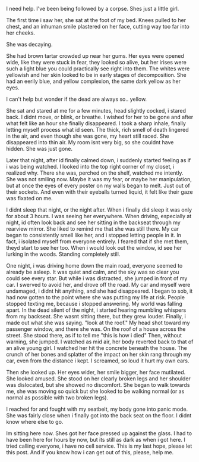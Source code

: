 I need help. I've been being followed by a corpse. Shes just a little girl.

The first time i saw her, she sat at the foot of my bed. Knees pulled to her chest, and an inhuman smile plastered on her face, cutting way too far into her cheeks.

She was decaying.

She had brown tartar crowded up near her gums. Her eyes were opened wide, like they were stuck in fear, they looked so alive, but her irises were such a light blue you could practically see right into them. The whites were yellowish and her skin looked to be in early stages of decomposition. She had an eerily blue, and yellow complexion, the same dark yellow as her eyes.

I can't help but wonder if the dead are always so.. yellow.

She sat and stared at me for a few minutes, head slightly cocked, i stared back. I didnt move, or blink, or breathe. I wished for her to be gone and after what felt like an hour she finally disappeared.
I took a sharp inhale, finally letting myself process what id seen. The thick, rich smell of death lingered in the air, and even though she was gone, my heart still raced. She disappeared into thin air. My room isnt very big, so she couldnt have hidden. She was just gone.

Later that night, after id finally calmed down, i suddenly started feeling as if i was being watched. I looked into the top right corner of my closet, i realized why. There she was, perched on the shelf, watched me intently. She was not smiling now. 
Maybe it was my fear, or maybe her manipulation, but at once the eyes of every poster on my walls began to melt. Just out of their sockets. And even with their eyeballs turned liquid, it felt like their gaze was fixated on me.

I didnt sleep that night, or the night after. When i finally did sleep it was only for about 3 hours. I was seeing her everywhere. 
When driving, especially at night, id often look back and see her sitting in the backseat through my rearview mirror. She liked to remind me that she was still there. My car began to consistently smell like her, and i stopped letting people in it.
In fact, i isolated myself from everyone entirely. I feared that if she met them, theyd start to see her too.
When i would look out the window, id see her lurking in the woods. Standing completely still.

One night, i was driving home down the main road, everyone seemed to already be asleep. It was quiet and calm, and the sky was so clear you could see every star. But while i was distracted, she jumped in front of my car. I swerved to avoid her, and drove off the road. My car and myself were undamaged, i didnt hit anything, and she had disappeared. I began to sob, it had now gotten to the point where she was putting my life at risk. People stopped texting me, because i stopped answering. My world was falling apart.
In the dead silent of the night, i started hearing mumbling whispers from my backseat. She wasnt sitting there, but they grew louder.
Finally, i made out what she was saying.
"look at the roof."
My head shot toward my passenger window, and there she was. On the roof of a house across the street. She stood there, as if to tell me "this is how i died"
Then, without warning, she jumped. I watched as mid air, her body reverted back to that of an alive young girl. I watched her hit the concrete beneath the house. The crunch of her bones and splatter of the impact on her skin rang through my car, even from the distance i kept. I screamed, so loud it hurt my own ears.

Then she looked up. Her eyes wider, her smile bigger, her face mutilated. She looked amused. She stood on her clearly broken legs and her shoulder was dislocated, but she showed no discomfort. She began to walk towards me, she was moving so quick but she looked to be walking normal (or as normal as possible with two broken legs). 

I reached for and fought with my seatbelt, my body gone into panic mode. She was fairly close when i finally got into the back seat on the floor. I didnt know where else to go.

Im sitting here now. Shes got her face pressed up against the glass. I had to have been here for hours by now, but its still as dark as when i got here. I tried calling everyone, i have no cell service. This is my last hope, please let this post. And if you know how i can get out of this, please, help me.